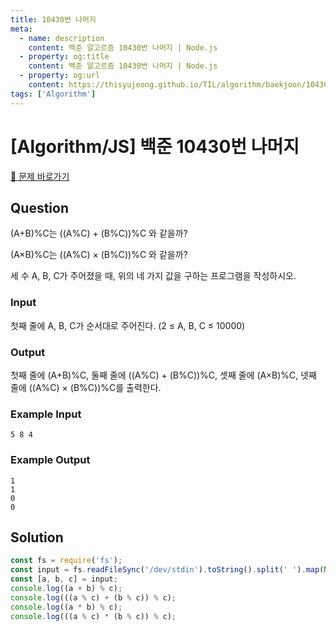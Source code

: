 ```yaml
---
title: 10430번 나머지
meta:
  - name: description
    content: 백준 알고르즘 10430번 나머지 | Node.js
  - property: og:title
    content: 백준 알고르즘 10430번 나머지 | Node.js
  - property: og:url
    content: https://thisyujeong.github.io/TIL/algorithm/baekjoon/10430.html
tags: ['Algorithm']
---
```


# [Algorithm/JS] 백준 10430번 나머지

[🔗 문제 바로가기](https://www.acmicpc.net/problem/10430)

## Question

(A+B)%C는 ((A%C) + (B%C))%C 와 같을까?

(A×B)%C는 ((A%C) × (B%C))%C 와 같을까?

세 수 A, B, C가 주어졌을 때, 위의 네 가지 값을 구하는 프로그램을 작성하시오.

### Input

첫째 줄에 A, B, C가 순서대로 주어진다. (2 ≤ A, B, C ≤ 10000)

### Output

첫째 줄에 (A+B)%C, 둘째 줄에 ((A%C) + (B%C))%C, 셋째 줄에 (A×B)%C, 넷째 줄에 ((A%C) × (B%C))%C를 출력한다.

### Example Input

```
5 8 4
```

### Example Output

```
1
1
0
0
```

## Solution

```js
const fs = require('fs');
const input = fs.readFileSync('/dev/stdin').toString().split(' ').map(Number);
const [a, b, c] = input;
console.log((a + b) % c);
console.log(((a % c) + (b % c)) % c);
console.log((a * b) % c);
console.log(((a % c) * (b % c)) % c);
```
